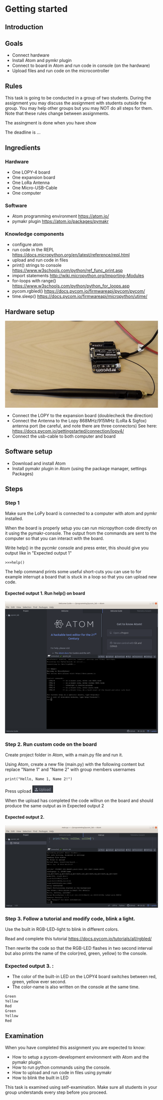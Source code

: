 # Getting started

## Introduction

## Goals
 * Connect hardware 
 * Install Atom and pymkr plugin
 * Connect to board in Atom and run code in console (on the hardware)
 * Upload files and run code on the microcontroller

## Rules
This task is going to be conducted in a group of two students. 
During the assignment you may discuss the assignment with students outside the group. 
You may help other groups but you may NOT do all steps for them.
Note that these rules change between assignments.

The assingment is done when you have show

The deadline is ... 

## Ingredients

### Hardware
 * One LOPY-4 board
 * One expansion board
 * One LoRa Antenna
 * One Micro-USB-Cable
 * One computer

### Software
 * Atom programming environment https://atom.io/
 * pymakr plugin https://atom.io/packages/pymakr

### Knowledge components
 * configure atom
 * run code in the REPL https://docs.micropython.org/en/latest/reference/repl.html
 * upload and run code in files
 * print() strings to console https://www.w3schools.com/python/ref_func_print.asp
 * import statements http://wiki.micropython.org/Importing-Modules
 * for-loops with range() https://www.w3schools.com/python/python_for_loops.asp
 * pycom.rgbled() https://docs.pycom.io/firmwareapi/pycom/pycom/
 * time.sleep() https://docs.pycom.io/firmwareapi/micropython/utime/

## Hardware setup

![Setup for Getting Started](/images/1_hardware.png)

* Connect the LOPY to the expansion board (doublecheck the direction)
* Connect the Antenna to the Lopy 868MHz/915MHz (LoRa & Sigfox) antenna port (be careful, and note there are three connectors) See here: https://docs.pycom.io/gettingstarted/connection/lopy4/
* Connect the usb-cable to both computer and board

## Software setup
 * Download and install Atom
 * Install pymakr plugin in Atom (using the package manager, settings Packages) 

## Steps

### Step 1
Make sure the LoPy board is connected to a computer with atom and pymkr installed.

When the board is properly setup you can run micropython code directly on it using the pymakr-console. The output from the commands are sent to the computer so that you can interact with the board. 

Write help() in the pycmkr console and press enter, this should give you output like in "Expected output 1"
```
>>>help()
```

The help command prints some useful short-cuts you can use to for example interrupt a board that is stuck in a loop so that you can upload new code. 

#### Expected output 1. Run help() on board
![Goal state 1](/images/1_goal_state_1.png)

### Step 2. Run custom code on the board
Create project folder in Atom, with a main.py file and run it. 

Using Atom, create a new file (main.py) with the following content but replace "Name 1" and "Name 2" with group members usernames
```
print("Hello, Name 1, Name 2!")
```
Press upload ![PyMkr Upload Button](/images/upload.png)

When the upload has completed the code willrun on the board and should produce the same output as in Expected output 2

#### Expected output 2. 
![Goal state 2](/images/1_goal_state_2.png)

### Step 3. Follow a tutorial and modify code, blink a light.
Use the built in RGB-LED-light to blink in different colors.

Read and complete this tutorial
https://docs.pycom.io/tutorials/all/rgbled/

Then rewrite the code so that the RGB-LED flashes in two second interval but also prints the name of the color(red, green, yellow) to the console.

### Expected output 3. :

 * The color of the built-in LED on the LOPY4 board switches between red, green, yellow ever second.
 * The color-name is also written on the console at the same time.

```Red
Green
Yellow
Red
Green
Yellow
Red
```

## Examination
When you have completed this assignment you are expected to know:
 * How to setup a pycom-development environment with Atom and the pymakr plugin.
 * How to run python commands using the console.
 * How to upload and run code in files using pymakr
 * How to blink the built in LED

This task is examined using self-examination. Make sure all students in your group understands every step before you proceed.



